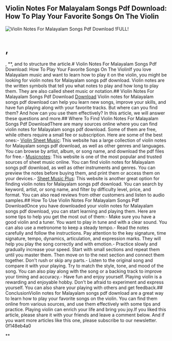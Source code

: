 ## Violin Notes For Malayalam Songs Pdf Download: How To Play Your Favorite Songs On The Violin

 
![Violin Notes For Malayalam Songs Pdf Download !FULL!](https://i.ytimg.com/vi/nhAr4ll5QC8/maxresdefault.jpg)

 
# , 
, **, and to structure the article.# Violin Notes For Malayalam Songs Pdf Download: How To Play Your Favorite Songs On The ViolinIf you love Malayalam music and want to learn how to play it on the violin, you might be looking for violin notes for Malayalam songs pdf download. Violin notes are the written symbols that tell you what notes to play and how long to play them. They are also called sheet music or notation.## Violin Notes For Malayalam Songs Pdf Download
[Download](https://persifalque.blogspot.com/?d=2tLOUF)
Violin notes for Malayalam songs pdf download can help you learn new songs, improve your skills, and have fun playing along with your favorite tracks. But where can you find them? And how can you use them effectively? In this article, we will answer these questions and more.## Where To Find Violin Notes For Malayalam Songs Pdf DownloadThere are many sources online where you can find violin notes for Malayalam songs pdf download. Some of them are free, while others require a small fee or subscription. Here are some of the best ones:- [Violin Sheet Music](https://www.violinsheetmusic.org/malayalam/): This website has a large collection of violin notes for Malayalam songs pdf download, as well as other genres and languages. You can browse by artist, album, or song name, and download the pdf files for free.- [Musicnotes](https://www.musicnotes.com/sheet-music/instrument/violin/genre/world/malayalam): This website is one of the most popular and trusted sources of sheet music online. You can find violin notes for Malayalam songs pdf download, as well as other instruments and genres. You can preview the notes before buying them, and print them or access them on your devices.- [Sheet Music Plus](https://www.sheetmusicplus.com/instruments/violin/sheet-music/genre/malayalam): This website is another great option for finding violin notes for Malayalam songs pdf download. You can search by keyword, artist, or song name, and filter by difficulty level, price, and format. You can also read reviews from other customers and listen to audio samples.## How To Use Violin Notes For Malayalam Songs Pdf DownloadOnce you have downloaded your violin notes for Malayalam songs pdf download, you can start learning and playing them. Here are some tips to help you get the most out of them:- Make sure you have a good violin and a tuner. You want to play in tune and with a clear sound. You can also use a metronome to keep a steady tempo.- Read the notes carefully and follow the instructions. Pay attention to the key signature, time signature, tempo, dynamics, articulation, and expression marks. They will help you play the song correctly and with emotion.- Practice slowly and gradually increase your speed. Start with small sections and repeat them until you master them. Then move on to the next section and connect them together. Don't rush or skip any parts.- Listen to the original song and compare it with your playing. Try to match the style, tone, and mood of the song. You can also play along with the song or a backing track to improve your timing and accuracy.- Have fun and enjoy yourself. Playing violin is a rewarding and enjoyable hobby. Don't be afraid to experiment and express yourself. You can also share your playing with others and get feedback.## ConclusionViolin notes for Malayalam songs pdf download are a great way to learn how to play your favorite songs on the violin. You can find them online from various sources, and use them effectively with some tips and practice. Playing violin can enrich your life and bring you joy.If you liked this article, please share it with your friends and leave a comment below. And if you want more articles like this one, please subscribe to our newsletter. 0f148eb4a0

**
